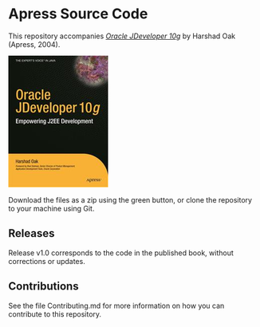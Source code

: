 # Apress Source Code

This repository accompanies [*Oracle JDeveloper 10g*](http://www.apress.com/9781590591420) by Harshad Oak (Apress, 2004).

![Cover image](9781590591420.jpg)

Download the files as a zip using the green button, or clone the repository to your machine using Git.

## Releases

Release v1.0 corresponds to the code in the published book, without corrections or updates.

## Contributions

See the file Contributing.md for more information on how you can contribute to this repository.
